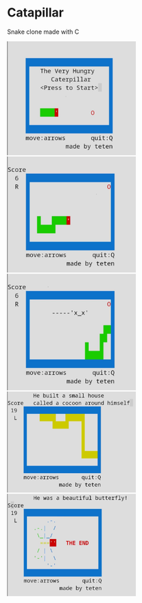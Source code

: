 # Catapillar
Snake clone made with C  

<img src="./Start.jpg" width=300/><img src="./gameplay.jpg" width=300/>  
<img src="./death.jpg" width=300/><img src="./cutscene.jpg" width=300/><img src="./end.jpg" width=300/>  
